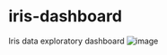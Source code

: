 # iris-dashboard
Iris data exploratory dashboard
![image](https://github.com/asimumba/iris-dashboard/assets/24398851/d1721e57-849d-4821-8db9-b6f496d3e1dd)

